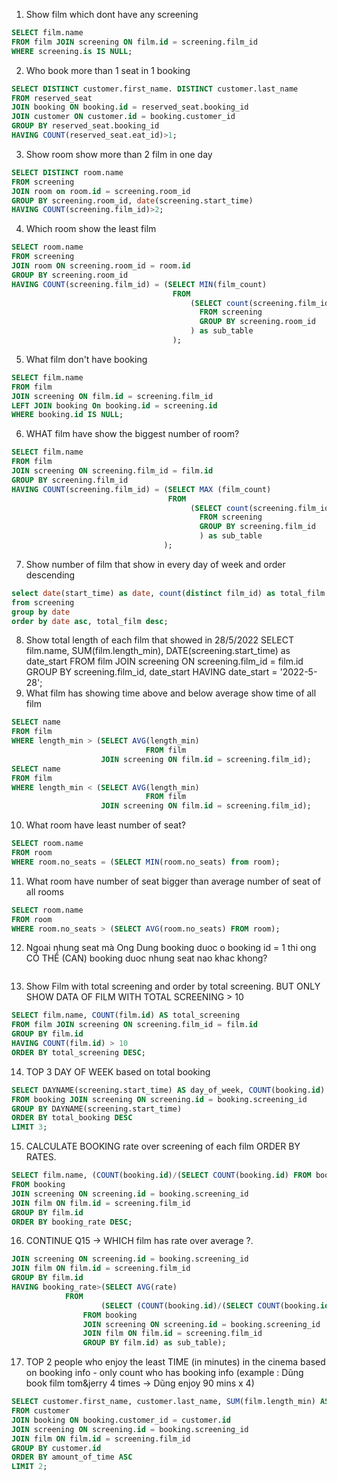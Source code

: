 1. Show film which dont have any screening
```SQL
SELECT film.name
FROM film JOIN screening ON film.id = screening.film_id
WHERE screening.is IS NULL;
```
2. Who book more than 1 seat in 1 booking
```SQL
SELECT DISTINCT customer.first_name. DISTINCT customer.last_name
FROM reserved_seat
JOIN booking ON booking.id = reserved_seat.booking_id
JOIN customer ON customer.id = booking.customer_id
GROUP BY reserved_seat.booking_id
HAVING COUNT(reserved_seat.eat_id)>1;
```
3. Show room show more than 2 film in one day
```SQL
SELECT DISTINCT room.name
FROM screening
JOIN room on room.id = screening.room_id
GROUP BY screening.room_id, date(screening.start_time)
HAVING COUNT(screening.film_id)>2;
```
4. Which room show the least film
``` SQL
SELECT room.name
FROM screening
JOIN room ON screening.room_id = room.id
GROUP BY screening.room_id
HAVING COUNT(screening.film_id) = (SELECT MIN(film_count)
                                    FROM
                                        (SELECT count(screening.film_id) AS film_count
                                          FROM screening
                                          GROUP BY screening.room_id
                                        ) as sub_table
                                    );
```
5. What film don't have booking
```SQL
SELECT film.name
FROM film
JOIN screening ON film.id = screening.film_id
LEFT JOIN booking On booking.id = screening.id
WHERE booking.id IS NULL;
```
6. WHAT film have show the biggest number of room?
```SQL
SELECT film.name
FROM film
JOIN screening ON screening.film_id = film.id
GROUP BY screening.film_id
HAVING COUNT(screening.film_id) = (SELECT MAX (film_count)
                                   FROM
                                        (SELECT count(screening.film_id) AS film_count
                                          FROM screening
                                          GROUP BY screening.film_id
                                          ) as sub_table
                                  );
```
7. Show number of film  that show in every day of week and order descending
```SQL
select date(start_time) as date, count(distinct film_id) as total_film
from screening
group by date
order by date asc, total_film desc;
```
8. Show total length of each film that showed in 28/5/2022
SELECT film.name, SUM(film.length_min), DATE(screening.start_time) as date_start
FROM film
JOIN screening ON screening.film_id = film.id
GROUP BY screening.film_id, date_start
HAVING date_start = '2022-5-28';
9. What film has showing time above and below average show time of all film
```SQL
SELECT name
FROM film
WHERE length_min > (SELECT AVG(length_min)
					          FROM film
                    JOIN screening ON film.id = screening.film_id);
SELECT name
FROM film
WHERE length_min < (SELECT AVG(length_min)
					          FROM film
                    JOIN screening ON film.id = screening.film_id);
```
10. What room have least number of seat?
```SQL
SELECT room.name
FROM room
WHERE room.no_seats = (SELECT MIN(room.no_seats) from room);
```
11. What room have number of seat bigger than average number of seat of all rooms
```SQL
SELECT room.name
FROM room
WHERE room.no_seats > (SELECT AVG(room.no_seats) FROM room);
```
12. Ngoai nhung seat mà Ong Dung booking duoc o booking id = 1 thi ong CÓ THỂ (CAN) booking duoc nhung seat nao khac khong?
```SQL

```
13. Show Film with total screening and order by total screening. BUT ONLY SHOW DATA OF FILM WITH TOTAL SCREENING > 10
```SQL
SELECT film.name, COUNT(film.id) AS total_screening
FROM film JOIN screening ON screening.film_id = film.id
GROUP BY film.id
HAVING COUNT(film.id) > 10
ORDER BY total_screening DESC;
```
14. TOP 3 DAY OF WEEK based on total booking
```SQL
SELECT DAYNAME(screening.start_time) AS day_of_week, COUNT(booking.id) AS total_booking
FROM booking JOIN screening ON screening.id = booking.screening_id
GROUP BY DAYNAME(screening.start_time)
ORDER BY total_booking DESC
LIMIT 3;
```
15. CALCULATE BOOKING rate over screening of each film ORDER BY RATES.
```SQL
SELECT film.name, (COUNT(booking.id)/(SELECT COUNT(booking.id) FROM booking)) AS booking_rate
FROM booking
JOIN screening ON screening.id = booking.screening_id
JOIN film ON film.id = screening.film_id
GROUP BY film.id
ORDER BY booking_rate DESC;
```
16. CONTINUE Q15 -> WHICH film has rate over average ?.
```SQL
JOIN screening ON screening.id = booking.screening_id
JOIN film ON film.id = screening.film_id
GROUP BY film.id
HAVING booking_rate>(SELECT AVG(rate)
			FROM
            		(SELECT (COUNT(booking.id)/(SELECT COUNT(booking.id) FROM booking)) as rate
				FROM booking
				JOIN screening ON screening.id = booking.screening_id
				JOIN film ON film.id = screening.film_id
				GROUP BY film.id) as sub_table);
```
17. TOP 2 people who enjoy the least TIME (in minutes) in the cinema based on booking info - only count who has booking info (example : Dũng book film tom&jerry 4 times -> Dũng enjoy 90 mins x 4)
```SQL
SELECT customer.first_name, customer.last_name, SUM(film.length_min) AS amount_of_time
FROM customer
JOIN booking ON booking.customer_id = customer.id
JOIN screening ON screening.id = booking.screening_id
JOIN film ON film.id = screening.film_id
GROUP BY customer.id
ORDER BY amount_of_time ASC
LIMIT 2;
```
